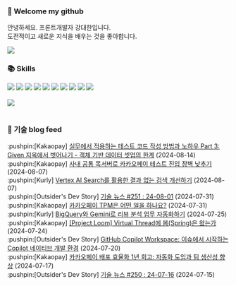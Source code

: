 ### 👋 Welcome my github

안녕하세요. 프론트개발자 강대한입니다.
<br>
도전적이고 새로운 지식을 배우는 것을 좋아합니다.

<!--
![header](https://capsule-render.vercel.app/api?type=Waving&color=auto&height=300&section=header&text=Welcome&fontAlignY=40&desc=KangDaeHan%20github%20&descSize=20&descAlignY=55&animation=fadeIn&fontSize=90)

**KangDaeHan/KangDaeHan** is a ✨ _special_ ✨ repository because its `README.md` (this file) appears on your GitHub profile.

Here are some ideas to get you started:

- 🔭 I’m currently working on ...
- 🌱 I’m currently learning ...
- 👯 I’m looking to collaborate on ...
- 🤔 I’m looking for help with ...
- 💬 Ask me about ...
- 📫 How to reach me: ...
- 😄 Pronouns: ...
- ⚡ Fun fact: ...
-->

<a href="https://twinfamily.github.io" target="_blank"><img src="https://img.shields.io/badge/Blog-121D33?style=flat-square&logo=blogger&logoColor=ffffff"/></a>

### :books: Skills
<a href="#" target="_blank"><img src="https://img.shields.io/badge/React-61DAFB?style=flat-square&logo=react&logoColor=ffffff"/></a>
<a href="#" target="_blank"><img src="https://img.shields.io/badge/Html5-E34F26?style=flat-square&logo=html5&logoColor=ffffff"/></a>
<a href="#" target="_blank"><img src="https://img.shields.io/badge/Javascript-F7DF1E?style=flat-square&logo=javascript&logoColor=ffffff"/></a>
<a href="#" target="_blank"><img src="https://img.shields.io/badge/Cssmodules-000000?style=flat-square&logo=cssmodules&logoColor=ffffff"/></a>
<a href="#" target="_blank"><img src="https://img.shields.io/badge/Node.js-339933?style=flat-square&logo=nodedotjs&logoColor=ffffff"/></a>
<a href="#" target="_blank"><img src="https://img.shields.io/badge/Typescript-3178C6?style=flat-square&logo=typescript&logoColor=ffffff"/></a>
<a href="#" target="_blank"><img src="https://img.shields.io/badge/Git-F05032?style=flat-square&logo=git&logoColor=ffffff"/></a>
<a href="#" target="_blank"><img src="https://img.shields.io/badge/Gitlab-FC6D26?style=flat-square&logo=gitlab&logoColor=ffffff"/></a>
<a href="#" target="_blank"><img src="https://img.shields.io/badge/Webpack-8DD6F9?style=flat-square&logo=webpack&logoColor=ffffff"/></a>
<a href="#" target="_blank"><img src="https://img.shields.io/badge/Vite-646CFF?style=flat-square&logo=vite&logoColor=ffffff"/></a>
<br><br>
<img src="https://github-readme-stats.vercel.app/api/top-langs/?username=KangDaeHan&layout=compact">
<br><br>
### :round_pushpin: 기술 blog feed
<!-- BLOG-POST-LIST:START --><div>:pushpin:[Kakaopay] <a target="_blank" href="https://tech.kakaopay.com/post/given-test-code/">실무에서 적용하는 테스트 코드 작성 방법과 노하우 Part 3: Given 지옥에서 벗어나기 - 객체 기반 데이터 셋업의 한계</a> (2024-08-14)</div><div>:pushpin:[Kakaopay] <a target="_blank" href="https://tech.kakaopay.com/post/how-to-simplify-kakaopay-testing-using-a-common-mock-server/">사내 공통 목서버로 카카오페이 테스트 진입 장벽 낮추기</a> (2024-08-07)</div><div>:pushpin:[Kurly] <a target="_blank" href="http://thefarmersfront.github.io/blog/vertex-ai-search-NR/">Vertex AI Search를 활용한 결과 없는 검색 개선하기</a> (2024-08-07)</div><div>:pushpin:[Outsider's Dev Story] <a target="_blank" href="https://blog.outsider.ne.kr/1731">기술 뉴스 #251 : 24-08-01</a> (2024-07-31)</div><div>:pushpin:[Kakaopay] <a target="_blank" href="https://tech.kakaopay.com/post/tech-strategy-tpm/">카카오페이 TPM은 어떤 일을 하나요?</a> (2024-07-31)</div><div>:pushpin:[Kurly] <a target="_blank" href="http://thefarmersfront.github.io/blog/bigquery-gemini-review/">BigQuery와 Gemini로 리뷰 분석 업무 자동화하기</a> (2024-07-25)</div><div>:pushpin:[Kakaopay] <a target="_blank" href="https://tech.kakaopay.com/post/ro-spring-virtual-thread/">[Project Loom] Virtual Thread에 봄&lpar;Spring&rpar;은 왔는가</a> (2024-07-24)</div><div>:pushpin:[Outsider's Dev Story] <a target="_blank" href="https://blog.outsider.ne.kr/1730">GitHub Copilot Workspace: 이슈에서 시작하는 Copilot 네이티브 개발 환경</a> (2024-07-20)</div><div>:pushpin:[Kakaopay] <a target="_blank" href="https://tech.kakaopay.com/post/slack-bot-improving-operational-efficiency-2/">카카오페이 배포 효율화 1년 회고: 자동화 도입과 팀 생산성 향상</a> (2024-07-17)</div><div>:pushpin:[Outsider's Dev Story] <a target="_blank" href="https://blog.outsider.ne.kr/1729">기술 뉴스 #250 : 24-07-16</a> (2024-07-15)</div><!-- BLOG-POST-LIST:END -->

<!-- ![Anurag's GitHub stats](https://github-readme-stats.vercel.app/api?username=KangDaeHan&show_icons=true&theme=radical) -->
